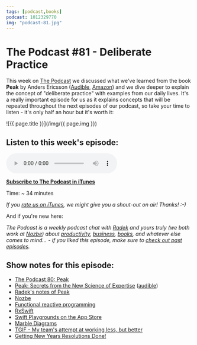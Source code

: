 ```yaml
---
tags: [podcast,books]
podcast: 1012329770
img: "podcast-81.jpg"
---
```


# The Podcast #81 - Deliberate Practice

This week on [The Podcast][p] we discussed what we've learned from the book **Peak** by Anders Ericsson ([Audible](https://www.audible.com/pd/B01F4D6XKI?tag=sliwinski-20), [Amazon](https://www.amazon.com/dp/0544456238?tag=sliwinski-20)) and we dive deeper to explain the concept of "deliberate practice" with examples from our daily lives. It's a really important episode for us as it explains concepts that will be repeated throughout the next episodes of our podcast, so take your time to listen - it's only half an hour but it's worth it:

<!--More-->

![{{ page.title }}](/img/{{ page.img }})

## Listen to this week's episode:

<audio controls>
<source src="https://files.nozbe.com/podcast/081.mp3" type="audio/mpeg">
</audio>

**[Subscribe to The Podcast in iTunes][i]**

Time: ~ 34 minutes

*If you [rate us on iTunes][i], we might give you a shout-out on air! Thanks! :-)*

And if you're new here:

*The Podcast is a weekly podcast chat with [Radek][r] and yours truly (we both work at [Nozbe][n]) about [productivity](/productivity), [business](/business), [books](/books), and whatever else comes to mind… - if you liked this episode, make sure to [check out past episodes](/podcast).*

## Show notes for this episode:

  * [The Podcast 80: Peak](/podcast-80)
  * [Peak: Secrets from the New Science of Expertise](https://www.amazon.com/Peak-Secrets-New-Science-Expertise/dp/0544456238/) ([audible](http://www.audible.com/pd/Science-Technology/Peak-Audiobook/B01F4D6XKI/))
  * [Radek's notes of Peak](http://radex.io/books/peak/)
  * [Nozbe](https://michael.gratis/nozbe)
  * [Functional reactive programming](https://en.wikipedia.org/wiki/Functional_reactive_programming)
  * [RxSwift](https://github.com/ReactiveX/RxSwift)
  * [Swift Playgrounds on the App Store](https://itunes.apple.com/us/app/swift-playgrounds/id908519492?mt=8)
  * [Marble Diagrams](http://rxmarbles.com/)
  * [TGIF - My team's attempt at working less, but better](/tgif/)
  * [Getting New Years Resolutions Done!](https://www.youtube.com/watch?v=7og8EzO_4us)

[e]: /podcast-81

[p]: /podcast
[n]: https://michael.gratis/nozbe
[r]: https://michael.gratis/radex
[i]: https://michael.gratis/thepodcast